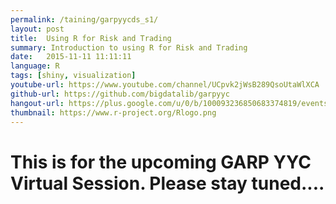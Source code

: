```yaml
---
permalink: /taining/garpyycds_s1/
layout: post
title:  Using R for Risk and Trading
summary: Introduction to using R for Risk and Trading
date:   2015-11-11 11:11:11
language: R
tags: [shiny, visualization]
youtube-url: https://www.youtube.com/channel/UCpvk2jWsB289QsoUtaWlXCA
github-url: https://github.com/bigdatalib/garpyyc
hangout-url: https://plus.google.com/u/0/b/100093236850683374819/events/ch7j981dk6nqtoh14n0sjis37e8?authkey=CJaFkpqKz-z-Ew
thumbnail: https://www.r-project.org/Rlogo.png
---
```


# This is for the upcoming GARP YYC Virtual Session. Please stay tuned....
